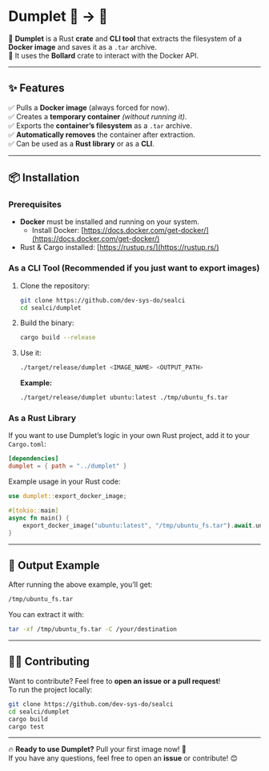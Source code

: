 # **Dumplet 🐳 → 📁**
🔹 **Dumplet** is a Rust **crate** and **CLI tool** that extracts the filesystem of a **Docker image** and saves it as a `.tar` archive.  
🔹 It uses the **Bollard** crate to interact with the Docker API.

---

## **✨ Features**
✅ Pulls a **Docker image** (always forced for now).  
✅ Creates a **temporary container** _(without running it)_.  
✅ Exports the **container’s filesystem** as a `.tar` archive.  
✅ **Automatically removes** the container after extraction.  
✅ Can be used as a **Rust library** or as a **CLI**.

---

## **📦 Installation**
### **Prerequisites**
- **Docker** must be installed and running on your system.
    - Install Docker: [https://docs.docker.com/get-docker/](https://docs.docker.com/get-docker/)
- Rust & Cargo installed: [https://rustup.rs/](https://rustup.rs/)

### **As a CLI Tool (Recommended if you just want to export images)**
1. Clone the repository:
    ```sh
    git clone https://github.com/dev-sys-do/sealci
    cd sealci/dumplet
    ```
2. Build the binary:
    ```sh
    cargo build --release
    ```
3. Use it:
    ```sh
    ./target/release/dumplet <IMAGE_NAME> <OUTPUT_PATH>
    ```
   **Example:**
    ```sh
    ./target/release/dumplet ubuntu:latest ./tmp/ubuntu_fs.tar
    ```

### **As a Rust Library**
If you want to use Dumplet’s logic in your own Rust project, add it to your `Cargo.toml`:
```toml
[dependencies]
dumplet = { path = "../dumplet" }
```

Example usage in your Rust code:
```rust
use dumplet::export_docker_image;

#[tokio::main]
async fn main() {
    export_docker_image("ubuntu:latest", "/tmp/ubuntu_fs.tar").await.unwrap();
}
```

---

## **📂 Output Example**
After running the above example, you’ll get:
```sh
/tmp/ubuntu_fs.tar
```
You can extract it with:
```sh
tar -xf /tmp/ubuntu_fs.tar -C /your/destination
```

---

## **👨‍💻 Contributing**
Want to contribute? Feel free to **open an issue or a pull request**!  
To run the project locally:
```sh
git clone https://github.com/dev-sys-do/sealci
cd sealci/dumplet
cargo build
cargo test
```

---

🔥 **Ready to use Dumplet?** Pull your first image now! 🚀  
If you have any questions, feel free to open an **issue** or contribute! 😊  
